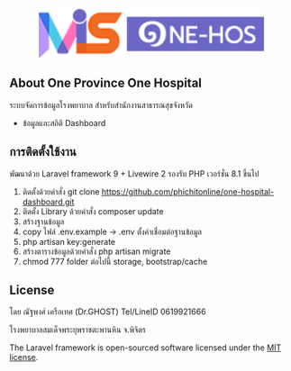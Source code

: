 <p align="center"><a href="https://one.ppho.go.th" target="_blank"><img src="https://raw.githubusercontent.com/phichitonline/one-hospital-dashboard/main/public/assets/images/mis-hosinfo-logo-full.png" width="400" alt="Laravel Logo"></a></p>

<p align="center">

</p>

## About One Province One Hospital

ระบบจัดการข้อมูลโรงพยาบาล สำหรับสำนักงานสาธารณสุขจังหวัด

- ข้อมูลและสถิติ Dashboard

## การติดตั้งใช้งาน

พัฒนาด้วย Laravel framework 9 + Livewire 2 รองรับ PHP เวอร์ชั่น 8.1 ขึ้นไป

1. ติดตั้งด้วยคำสั่ง git clone https://github.com/phichitonline/one-hospital-dashboard.git
2. ติดตั้ง Library ด้วยคำสั่ง composer update
3. สร้างฐานข้อมูล
4. copy ไฟล์ .env.example -> .env ตั้งค่าเชื่อมต่อฐานข้อมูล
5. php artisan key:generate
6. สร้างตารางข้อมูลด้วยคำสั่ง php artisan migrate
7. chmod 777 folder ต่อไปนี้ storage, bootstrap/cache

## License

โดย ณัฐพงศ์ เครือเทศ (Dr.GHOST)
Tel/LineID 0619921666

โรงพยาบาลสมเด็จพระยุพราชตะพานหิน จ.พิจิตร

The Laravel framework is open-sourced software licensed under the [MIT license](https://opensource.org/licenses/MIT).
